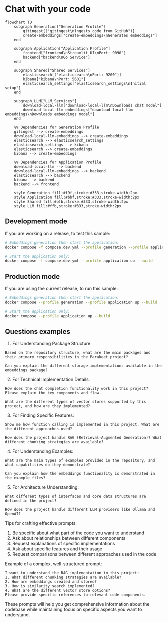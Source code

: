 # Chat with your code

```mermaid
flowchart TD
    subgraph Generation["Generation Profile"]
        gitingest[("gitingest\nIngests code from GitHub")]
        create-embeddings["create-embeddings\nGenerates embeddings"]
    end

    subgraph Application["Application Profile"]
        frontend["frontend\nStreamlit UI\nPort: 9090"]
        backend["backend\nGo Service"]
    end

    subgraph Shared["Shared Services"]
        elasticsearch[("elasticsearch\nPort: 9200")]
        kibana["kibana\nPort: 5601"]
        elasticsearch_settings["elasticsearch_settings\nInitial setup"]
    end

    subgraph LLM["LLM Services"]
        download-local-llm["download-local-llm\nDownloads chat model"]
        download-local-llm-embeddings["download-local-llm-embeddings\nDownloads embeddings model"]
    end

    %% Dependencies for Generation Profile
    gitingest --> create-embeddings
    download-local-llm-embeddings --> create-embeddings
    elasticsearch --> elasticsearch_settings
    elasticsearch_settings --> kibana
    elasticsearch --> create-embeddings
    kibana --> create-embeddings

    %% Dependencies for Application Profile
    download-local-llm --> backend
    download-local-llm-embeddings --> backend
    elasticsearch --> backend
    kibana --> backend
    backend --> frontend

    style Generation fill:#f9f,stroke:#333,stroke-width:2px
    style Application fill:#bbf,stroke:#333,stroke-width:2px
    style Shared fill:#bfb,stroke:#333,stroke-width:2px
    style LLM fill:#ffb,stroke:#333,stroke-width:2px
```

## Development mode

If you are working on a release, to test this sample:
```bash
# Embeddings generation then start the application:
docker compose -f compose.dev.yml --profile generation --profile application up --build 

# Start the application only:
docker compose -f compose.dev.yml --profile application up --build 
```

## Production mode

If you are using the current release, to run this sample:
```bash
# Embeddings generation then start the application:
docker compose --profile generation --profile application up --build 

# Start the application only:
docker compose --profile application up --build 
```

## Questions examples


1. For Understanding Package Structure:
```
Based on the repository structure, what are the main packages and their primary responsibilities in the Parakeet project?
```

```
Can you explain the different storage implementations available in the embeddings package?
```

2. For Technical Implementation Details:
```
How does the chat completion functionality work in this project? Please explain the key components and flow.
```

```
What are the different types of vector stores supported by this project, and how are they implemented?
```

3. For Finding Specific Features:
```
Show me how function calling is implemented in this project. What are the different approaches used?
```

```
How does the project handle RAG (Retrieval-Augmented Generation)? What different chunking strategies are available?
```

4. For Understanding Examples:
```
What are the main types of examples provided in the repository, and what capabilities do they demonstrate?
```

```
Can you explain how the embeddings functionality is demonstrated in the example files?
```

5. For Architecture Understanding:
```
What different types of interfaces and core data structures are defined in the project?
```

```
How does the project handle different LLM providers like Ollama and OpenAI?
```

Tips for crafting effective prompts:
1. Be specific about what part of the code you want to understand
2. Ask about relationships between different components
3. Request explanations of specific implementations
4. Ask about specific features and their usage
5. Request comparisons between different approaches used in the code

Example of a complex, well-structured prompt:
```
I want to understand the RAG implementation in this project:
1. What different chunking strategies are available?
2. How are embeddings created and stored?
3. How is similarity search implemented?
4. What are the different vector store options?
Please provide specific references to relevant code components.
```

These prompts will help you get comprehensive information about the codebase while maintaining focus on specific aspects you want to understand.